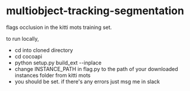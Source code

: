 # multiobject-tracking-segmentation

flags occlusion in the kitti mots training set.

to run locally, 
* cd into cloned directory
* cd cocoapi
* python setup.py build_ext --inplace
* change INSTANCE_PATH in flag.py to the path of your downloaded instances folder from kitti mots
* you should be set. if there's any errors just msg me in slack
